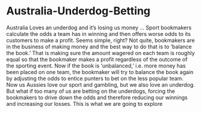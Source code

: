 # Australia-Underdog-Betting

Australia Loves an underdog and it’s losing us money …
Sport bookmakers calculate the odds a team has in winning and then offers worse odds to its customers to make a profit. Seems simple, right? Not quite, bookmakers are in the business of making money and the best way to do that is to ‘balance the book.’ That is making sure the amount wagered on each team is roughly equal so that the bookmaker makes a profit regardless of the outcome of the sporting event. Now if the book is ‘unbalanced,’ i.e. more money has been placed on one team, the bookmaker will try to balance the book again by adjusting the odds to entice punters to bet on the less popular team.
Now us Aussies love our sport and gambling, but we also love an underdog. But what if too many of us are betting on the underdogs, forcing the bookmakers to drive down the odds and therefore reducing our winnings and increasing our losses.  This is what we are going to explore
